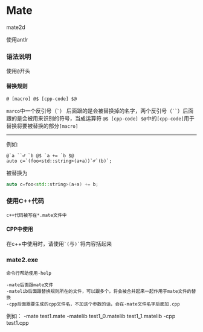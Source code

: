 ﻿# Mate

mate2d

使用antlr

### 语法说明

使用`@`开头

#### 替换规则

    @ [macro] @$ [cpp-code] $@

`marco`中一个反引号（``` ` ```） 后面跟的是会被替换掉的名字，两个反引号（``` `` ```）后面跟的是会被用来识别的符号，当成运算符
`@$ [cpp-code] $@`中的`[cpp-code]`用于替换将要被替换的部分`[macro]`

--------

例如:

    @`a ``♂ `b @$ `a += `b $@
    auto c=`(foo<std::string>(a+a))`♂`(b)`;

被替换为

```cpp
auto c=foo<std::string>(a+a) += b;
```

### 使用C++代码

    c++代码被写在*.mate文件中

#### CPP中使用

在c++中使用时，请使用``` `( ```与``` )` ```将内容括起来


### mate2.exe

    命令行帮助使用-help

    -mate后面跟mate文件
    -matelib后面跟替换规则所在的文件，可以跟多个，将会被合并起来一起作用于mate文件的替换
    -cpp后面跟要生成的cpp文件名，不加这个参数的话，会在-mate文件名字后面加.cpp
        
例如：
    -mate test1.mate -matelib test1_0.matelib test1_1.matelib -cpp test1.cpp